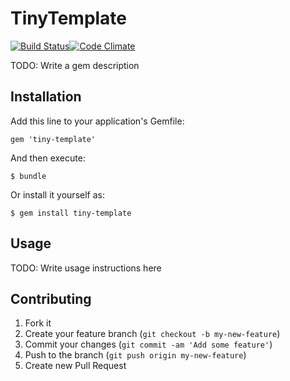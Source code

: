 # TinyTemplate
[![Build Status](https://secure.travis-ci.org/JamesBrooks/tiny-template.png)](http://travis-ci.org/JamesBrooks/tiny-template)[![Code Climate](https://codeclimate.com/badge.png)](https://codeclimate.com/github/JamesBrooks/tiny-template)

TODO: Write a gem description

## Installation

Add this line to your application's Gemfile:

    gem 'tiny-template'

And then execute:

    $ bundle

Or install it yourself as:

    $ gem install tiny-template

## Usage

TODO: Write usage instructions here

## Contributing

1. Fork it
2. Create your feature branch (`git checkout -b my-new-feature`)
3. Commit your changes (`git commit -am 'Add some feature'`)
4. Push to the branch (`git push origin my-new-feature`)
5. Create new Pull Request
